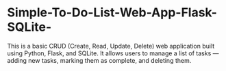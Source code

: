 # Simple-To-Do-List-Web-App-Flask-SQLite-
This is a basic CRUD (Create, Read, Update, Delete) web application built using Python, Flask, and SQLite. It allows users to manage a list of tasks — adding new tasks, marking them as complete, and deleting them. 
